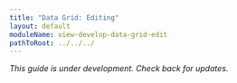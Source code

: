 ```yaml
---
title: "Data Grid: Editing"
layout: default
moduleName: view-develop-data-grid-edit
pathToRoot: ../../../
---
```


*This guide is under development. Check back for updates.*
